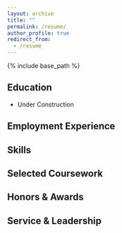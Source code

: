 ```yaml
---
layout: archive
title: ""
permalink: /resume/
author_profile: true
redirect_from:
  - /resume
---
```


{% include base_path %}

Education
------
* Under Construction

<!-- * Ph.D. Candidate, Civil Engineering, 2015 - Present
  * University of Michigan, Ann Arbor, MI
* M.S.E, Robotics, 2016 - Present
  * University of Michigan, Ann Arbor, MI
* M.S.E, Construction Engineering & Management, 2014 - 2015
  * University of Michigan, Ann Arbor, MI
* B.S., Civil Engineering, 2010 - 2014
  * Tongji University, Shanghai, China (GPA: 91/100) -->
  

Employment Experience
------
<!-- * Graduate Student Research Assistant, Jan.2015 - Present
  * Laboratory for Intelligent Systems and Technologies, University of Michigan, Ann Arbor, MI
  * Supervisor: Prof. Jerome P. Lynch

* Material Informatics Intern, Sep.2017 - Dec.2017
  * Toyota Research Institute, Ann Arbor, MI
  * Supervisor: Dr. Debasish Banerjee & Dr. Chen Ling
  
* Building Information Modeling Intern, Feb.2014 - Jun.2014
  * Shanghai Construction Group, Shanghai, China
 * Supervisor: Yunchao Liu -->
            


Skills
------
<!-- * Programming
  * Python, C++, MATLAB, C, Java, Javascript, SQL, NoSQL(MongoDB, Cassandra), Linux
* Data Analysis
  * Data Mining, Machine Learning, Computer Vision, Natural Language Processing, Signal Processing, Sensor Fusion, Embedded Systems
* Deep Learning Framework
  * Tensorflow, Caffe, Torch
* Design & Presentation
  * Adobe Creative Suite (Photoshop, Illustrator), Microsoft Office Suite
                                                                            -->          

Selected Coursework
------
<!-- * EECS 586: Algorithms
* EECS 583: Advanced Compiler
* EECS 560: Linear System Theory
* EECS 551: Matrix Method for Signal Processing
* EECS 545: Machine Learning
* EECS 542: Advanced Topics in Computer Vision
* EECS 501: Probability and Random Process
* EECS 485: Web Databases & Information Systems
* EECS 484: Database Management Systems
* EECS 461: Embedded Control Systems
* EECS 460: Control System Analysis and Design  -->


Honors & Awards
------
<!-- * Rackham Conference Travel Grant, University of Michigan 2017
* William Colon Lemon Scholarship, University of Michigan 2016
* Graduate Student Support Fellowship, University of Michigan 2016
* Outstanding Graduate Honor, Tongji University 2014
* Outstanding Student in the Department of Civil Engineering, Tongji University (10/2000) 2013
* CanforWooden Structure Scholarship (Sponsored by Canfor Corporation), Tongji University 2013
* First Prize in the 2013 Shanghai College Student Computer Application Competition 2013
* Intertek Scholarship (2/520, Sponsored by Intertek Group PLC), Tongji University 2012 -->


Service & Leadership
------
<!-- * Vice President of the Volunteer Service Department at Tongji University, Oct.2010 - Jun.2012  
* Leader of the Tongji Education Aid Activity (Raised over 50,000CNY to subsidize 204 pupils), Sep.2011 - Nov.2011                           
* Volunteer Coordinator of the 14th FINA World Championships Shanghai 2011 Organizing Committee, Jul.2011  -->   
